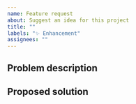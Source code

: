 ```yaml
---
name: Feature request
about: Suggest an idea for this project
title: ""
labels: "✨ Enhancement"
assignees: ""
---
```


## Problem description

<!-- Is your feature request related to a problem? Please provide a clear and
concise description of what the problem is. [Example: "I'm always frustrated
when ..." -->

## Proposed solution

<!-- Describe the solution you'd want to happen. -->

<!-- Are there alternatives you have considered? -->

<!-- Additional context: -->
<!-- Add any other context or screenshots about the feature -->
